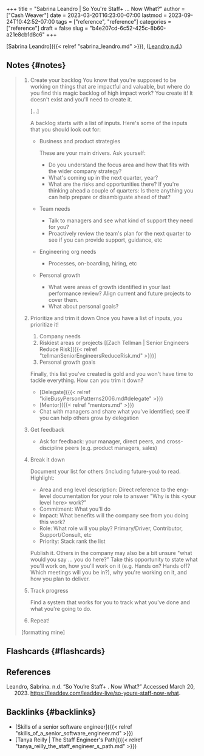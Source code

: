 +++
title = "Sabrina Leandro | So You're Staff+ … Now What?"
author = ["Cash Weaver"]
date = 2023-03-20T16:23:00-07:00
lastmod = 2023-09-24T10:42:52-07:00
tags = ["reference", "reference"]
categories = ["reference"]
draft = false
slug = "b4e207cd-6c52-425c-8b60-a21e8cb1d8c6"
+++

[Sabrina Leandro]({{< relref "sabrina_leandro.md" >}}), (<a href="#citeproc_bib_item_1">Leandro n.d.</a>)


## Notes {#notes}

> 1.  Create your backlog
>     You know that you're supposed to be working on things that are impactful and valuable, but where do you find this magic backlog of high impact work? You create it! It doesn't exist and you'll need to create it.
>
>     [...]
>
>     A backlog starts with a list of inputs. Here's some of the inputs that you should look out for:
>
>     -   Business and product strategies
>
>         These are your main drivers. Ask yourself:
>
>         -   Do you understand the focus area and how that fits with the wider company strategy?
>         -   What's coming up in the next quarter, year?
>         -   What are the risks and opportunities there? If you're thinking ahead a couple of quarters: Is there anything you can help prepare or disambiguate ahead of that?
>
>     -   Team needs
>         -   Talk to managers and see what kind of support they need for you?
>         -   Proactively review the team's plan for the next quarter to see if you can provide support, guidance, etc
>
>     -   Engineering org needs
>         -   Processes, on-boarding, hiring, etc
>
>     -   Personal growth
>         -   What were areas of growth identified in your last performance review? Align current and future projects to cover them.
>         -   What about personal goals?
>
> 2.  Prioritize and trim it down
>     Once you have a list of inputs, you prioritize it!
>
>     1.  Company needs
>     2.  Riskiest areas or projects [[Zach Tellman | Senior Engineers Reduce Risk]({{< relref "tellmanSeniorEngineersReduceRisk.md" >}})]
>     3.  Personal growth goals
>
>     Finally, this list you've created is gold and you won't have time to tackle everything. How can you trim it down?
>
>     -   [Delegate]({{< relref "kileBusyPersonPatterns2006.md#delegate" >}})
>     -   [Mentor]({{< relref "mentors.md" >}})
>     -   Chat with managers and share what you've identified; see if you can help others grow by delegation
>
> 3.  Get feedback
>     -   Ask for feedback: your manager, direct peers, and cross-discipline peers (e.g. product managers, sales)
>
> 4.  Break it down
>
>     Document your list for others (including future-you) to read. Highlight:
>
>     -   Area and eng level description: Direct reference to the eng-level documentation for your role to answer "Why is this &lt;your level here&gt; work?"
>     -   Commitment: What you'll do
>     -   Impact: What benefits will the company see from you doing this work?
>     -   Role: What role will you play? Primary/Driver, Contributor, Support/Consult, etc
>     -   Priority: Stack rank the list
>
>     Publish it. Others in the company may also be a bit unsure "what would you say ... you do here?" Take this opportunity to state what you'll work on, how you'll work on it (e.g. Hands on? Hands off? Which meetings will you be in?), why you're working on it, and how you plan to deliver.
>
> 5.  Track progress
>
>     Find a system that works for you to track what you've done and what you're going to do.
>
> 6.  Repeat!
>
> [formatting mine]


## Flashcards {#flashcards}

## References

<style>.csl-entry{text-indent: -1.5em; margin-left: 1.5em;}</style><div class="csl-bib-body">
  <div class="csl-entry"><a id="citeproc_bib_item_1"></a>Leandro, Sabrina. n.d. “So You’re Staff+ . Now What?” Accessed March 20, 2023. <a href="https://leaddev.com/leaddev-live/so-youre-staff-now-what">https://leaddev.com/leaddev-live/so-youre-staff-now-what</a>.</div>
</div>


## Backlinks {#backlinks}

-   [Skills of a senior software engineer]({{< relref "skills_of_a_senior_software_engineer.md" >}})
-   [Tanya Reilly | The Staff Engineer's Path]({{< relref "tanya_reilly_the_staff_engineer_s_path.md" >}})
